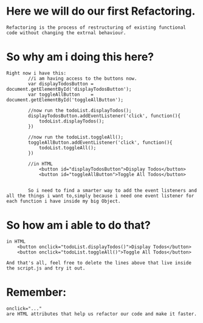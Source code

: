 Here we will do our first Refactoring.
=========================================================================

	Refactoring is the process of restructuring of existing functional code without changing the extrnal behaviour.


So why am i doing this here?
=========================================================================
	Right now i have this:
			//i am having access to the buttons now.
			var displayTodosButton = document.getElementById('displayTodosButton');
			var toggleAllButton    = document.getElementById('toggleAllButton');

			//now run the todoList.displayTodos();
			displayTodosButton.addEventListener('click', function(){
				todoList.displayTodos();
			})

			//now run the todoList.toggleAll();
			toggleAllButton.addEventListener('click', function(){
				todoList.toggleAll();
			})

			//in HTML
				<button id="displayTodosButton">Display Todos</button>
				<button id="toggleAllButton">Toggle All Todos</button>


			So i need to find a smarter way to add the event listeners and all the things i want to,simply because i need one event listener for each function i have inside my big Object.


So how am i able to do that?
=========================================================================
	in HTML
		<button onclick="todoList.displayTodos()">Display Todos</button>
		<button onclick="todoList.toggleAll()">Toggle All Todos</button>

	And that's all, feel free to delete the lines above that live inside the script.js and try it out.

Remember:
=========================================================================
	onclick="..."
	are HTML attributes that help us refactor our code and make it faster.